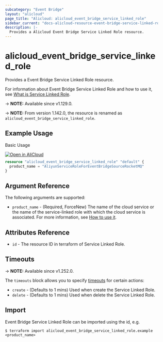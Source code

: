 ```yaml
---
subcategory: "Event Bridge"
layout: "alicloud"
page_title: "Alicloud: alicloud_event_bridge_service_linked_role"
sidebar_current: "docs-alicloud-resource-event-bridge-service-linked-role"
description: |-
  Provides a Alicloud Event Bridge Service Linked Role resource.
---
```


# alicloud_event_bridge_service_linked_role

Provides a Event Bridge Service Linked Role resource.

For information about Event Bridge Service Linked Role and how to use it, see [What is Service Linked Role](https://www.alibabacloud.com/help/en/eventbridge/developer-reference/api-eventbridge-2020-04-01-createservicelinkedroleforproduct).

-> **NOTE:** Available since v1.129.0.

-> **NOTE:** From version 1.142.0, the resource is renamed as `alicloud_event_bridge_service_linked_role`.

## Example Usage

Basic Usage

<div style="display: block;margin-bottom: 40px;"><div class="oics-button" style="float: right;position: absolute;margin-bottom: 10px;">
  <a href="https://api.aliyun.com/terraform?resource=alicloud_event_bridge_service_linked_role&exampleId=8fa138a7-b303-f1d0-26f5-a744abf8bcfbd42adae9&activeTab=example&spm=docs.r.event_bridge_service_linked_role.0.8fa138a7b3&intl_lang=EN_US" target="_blank">
    <img alt="Open in AliCloud" src="https://img.alicdn.com/imgextra/i1/O1CN01hjjqXv1uYUlY56FyX_!!6000000006049-55-tps-254-36.svg" style="max-height: 44px; max-width: 100%;">
  </a>
</div></div>

```terraform
resource "alicloud_event_bridge_service_linked_role" "default" {
  product_name = "AliyunServiceRoleForEventBridgeSourceRocketMQ"
}
```

## Argument Reference

The following arguments are supported:

* `product_name` - (Required, ForceNew) The name of the cloud service or the name of the service-linked role with which the cloud service is associated. For more information, see [How to use it](https://www.alibabacloud.com/help/en/eventbridge/developer-reference/api-eventbridge-2020-04-01-createservicelinkedroleforproduct).

## Attributes Reference

* `id` - The resource ID in terraform of Service Linked Role.

## Timeouts

-> **NOTE:** Available since v1.252.0.

The `timeouts` block allows you to specify [timeouts](https://developer.hashicorp.com/terraform/language/resources/syntax#operation-timeouts) for certain actions:

* `create` - (Defaults to 1 mins) Used when create the Service Linked Role.
* `delete` - (Defaults to 1 mins) Used when delete the Service Linked Role.

## Import

Event Bridge Service Linked Role can be imported using the id, e.g.

```shell
$ terraform import alicloud_event_bridge_service_linked_role.example <product_name>
```
